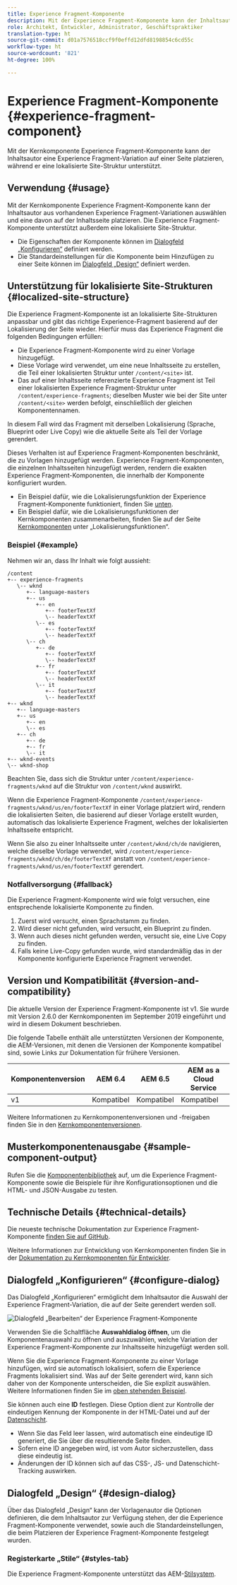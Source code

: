 ```yaml
---
title: Experience Fragment-Komponente
description: Mit der Experience Fragment-Komponente kann der Inhaltsautor einer Seite eine Experience Fragment-Variation hinzufügen.
role: Architekt, Entwickler, Administrator, Geschäftspraktiker
translation-type: ht
source-git-commit: d01a7576518ccf9f0effd12dfd8198854c6cd55c
workflow-type: ht
source-wordcount: '821'
ht-degree: 100%

---
```



# Experience Fragment-Komponente {#experience-fragment-component}

Mit der Kernkomponente Experience Fragment-Komponente kann der Inhaltsautor eine Experience Fragment-Variation auf einer Seite platzieren, während er eine lokalisierte Site-Struktur unterstützt.

## Verwendung {#usage}

Mit der Kernkomponente Experience Fragment-Komponente kann der Inhaltsautor aus vorhandenen Experience Fragment-Variationen auswählen und eine davon auf der Inhaltsseite platzieren. Die Experience Fragment-Komponente unterstützt außerdem eine lokalisierte Site-Struktur.

* Die Eigenschaften der Komponente können im [Dialogfeld „Konfigurieren“](#configure-dialog) definiert werden.
* Die Standardeinstellungen für die Komponente beim Hinzufügen zu einer Seite können im [Dialogfeld „Design“](#design-dialog) definiert werden.

## Unterstützung für lokalisierte Site-Strukturen {#localized-site-structure}

Die Experience Fragment-Komponente ist an lokalisierte Site-Strukturen anpassbar und gibt das richtige Experience-Fragment basierend auf der Lokalisierung der Seite wieder. Hierfür muss das Experience Fragment die folgenden Bedingungen erfüllen:

* Die Experience Fragment-Komponente wird zu einer Vorlage hinzugefügt.
* Diese Vorlage wird verwendet, um eine neue Inhaltsseite zu erstellen, die Teil einer lokalisierten Struktur unter `/content/<site>` ist.
* Das auf einer Inhaltsseite referenzierte Experience Fragment ist Teil einer lokalisierten Experience Fragment-Struktur unter `/content/experience-fragments`; dieselben Muster wie bei der Site unter `/content/<site>` werden befolgt, einschließlich der gleichen Komponentennamen.

In diesem Fall wird das Fragment mit derselben Lokalisierung (Sprache, Blueprint oder Live Copy) wie die aktuelle Seite als Teil der Vorlage gerendert.

Dieses Verhalten ist auf Experience Fragment-Komponenten beschränkt, die zu Vorlagen hinzugefügt werden. Experience Fragment-Komponenten, die einzelnen Inhaltsseiten hinzugefügt werden, rendern die exakten Experience Fragment-Komponenten, die innerhalb der Komponente konfiguriert wurden.

* Ein Beispiel dafür, wie die Lokalisierungsfunktion der Experience Fragment-Komponente funktioniert, finden Sie [unten](#example).
* Ein Beispiel dafür, wie die Lokalisierungsfunktionen der Kernkomponenten zusammenarbeiten, finden Sie auf der Seite [Kernkomponenten](/help/get-started/localization.md) unter „Lokalisierungsfunktionen“.

### Beispiel {#example}

Nehmen wir an, dass Ihr Inhalt wie folgt aussieht:

```
/content
+-- experience-fragments
   \-- wknd
      +-- language-masters
      +-- us
         +-- en
            +-- footerTextXf
            \-- headerTextXf
         \-- es
            +-- footerTextXf
            \-- headerTextXf
      \-- ch
         +-- de
            +-- footerTextXf
            \-- headerTextXf
         +-- fr
            +-- footerTextXf
            \-- headerTextXf
         \-- it
            +-- footerTextXf
            \-- headerTextXf
+-- wknd
   +-- language-masters
   +-- us
      +-- en
      \-- es
   +-- ch
      +-- de
      +-- fr
      \-- it
+-- wknd-events
\-- wknd-shop
```

Beachten Sie, dass sich die Struktur unter `/content/experience-fragments/wknd` auf die Struktur von `/content/wknd` auswirkt.

Wenn die Experience Fragment-Komponente `/content/experience-fragments/wknd/us/en/footerTextXf` in einer Vorlage platziert wird, rendern die lokalisierten Seiten, die basierend auf dieser Vorlage erstellt wurden, automatisch das lokalisierte Experience Fragment, welches der lokalisierten Inhaltsseite entspricht.

Wenn Sie also zu einer Inhaltsseite unter `/content/wknd/ch/de` navigieren, welche dieselbe Vorlage verwendet, wird `/content/experience-fragments/wknd/ch/de/footerTextXf` anstatt von `/content/experience-fragments/wknd/us/en/footerTextXf` gerendert.

### Notfallversorgung {#fallback}

Die Experience Fragment-Komponente wird wie folgt versuchen, eine entsprechende lokalisierte Komponente zu finden.

1. Zuerst wird versucht, einen Sprachstamm zu finden.
1. Wird dieser nicht gefunden, wird versucht, ein Blueprint zu finden.
1. Wenn auch dieses nicht gefunden werden, versucht sie, eine Live Copy zu finden.
1. Falls keine Live-Copy gefunden wurde, wird standardmäßig das in der Komponente konfigurierte Experience Fragment verwendet.

## Version und Kompatibilität {#version-and-compatibility}

Die aktuelle Version der Experience Fragment-Komponente ist v1. Sie wurde mit Version 2.6.0 der Kernkomponenten im September 2019 eingeführt und wird in diesem Dokument beschrieben.

Die folgende Tabelle enthält alle unterstützten Versionen der Komponente, die AEM-Versionen, mit denen die Versionen der Komponente kompatibel sind, sowie Links zur Dokumentation für frühere Versionen.

| Komponentenversion | AEM 6.4 | AEM 6.5 | AEM as a Cloud Service |
|--- |--- |---|---|
| v1 | Kompatibel | Kompatibel | Kompatibel |

Weitere Informationen zu Kernkomponentenversionen und -freigaben finden Sie in den [Kernkomponentenversionen](/help/versions.md).

## Musterkomponentenausgabe {#sample-component-output}

Rufen Sie die [Komponentenbibliothek](https://adobe.com/go/aem_cmp_library_xf) auf, um die Experience Fragment-Komponente sowie die Beispiele für ihre Konfigurationsoptionen und die HTML- und JSON-Ausgabe zu testen.

## Technische Details {#technical-details}

Die neueste technische Dokumentation zur Experience Fragment-Komponente [finden Sie auf GitHub](https://adobe.com/go/aem_cmp_tech_xf_v1_de).

Weitere Informationen zur Entwicklung von Kernkomponenten finden Sie in der [Dokumentation zu Kernkomponenten für Entwickler](/help/developing/overview.md).

## Dialogfeld „Konfigurieren“ {#configure-dialog}

Das Dialogfeld „Konfigurieren“ ermöglicht dem Inhaltsautor die Auswahl der Experience Fragment-Variation, die auf der Seite gerendert werden soll.

![Dialogfeld „Bearbeiten“ der Experience Fragment-Komponente](/help/assets/experience-fragment-edit.png)

Verwenden Sie die Schaltfläche **Auswahldialog öffnen**, um die Komponentenauswahl zu öffnen und auszuwählen, welche Variation der Experience Fragment-Komponente zur Inhaltsseite hinzugefügt werden soll.

Wenn Sie die Experience Fragment-Komponente zu einer Vorlage hinzufügen, wird sie automatisch lokalisiert, sofern die Experience Fragments lokalisiert sind. Was auf der Seite gerendert wird, kann sich daher von der Komponente unterscheiden, die Sie explizit auswählen. Weitere Informationen finden Sie im [oben stehenden Beispiel](#example).

Sie können auch eine **ID** festlegen. Diese Option dient zur Kontrolle der eindeutigen Kennung der Komponente in der HTML-Datei und auf der [Datenschicht](/help/developing/data-layer/overview.md).

* Wenn Sie das Feld leer lassen, wird automatisch eine eindeutige ID generiert, die Sie über die resultierende Seite finden.
* Sofern eine ID angegeben wird, ist vom Autor sicherzustellen, dass diese eindeutig ist.
* Änderungen der ID können sich auf das CSS-, JS- und Datenschicht-Tracking auswirken.

## Dialogfeld „Design“ {#design-dialog}

Über das Dialogfeld „Design“ kann der Vorlagenautor die Optionen definieren, die dem Inhaltsautor zur Verfügung stehen, der die Experience Fragment-Komponente verwendet, sowie auch die Standardeinstellungen, die beim Platzieren der Experience Fragment-Komponente festgelegt wurden.

### Registerkarte „Stile“ {#styles-tab}

Die Experience Fragment-Komponente unterstützt das AEM-[Stilsystem](/help/get-started/authoring.md#component-styling).
